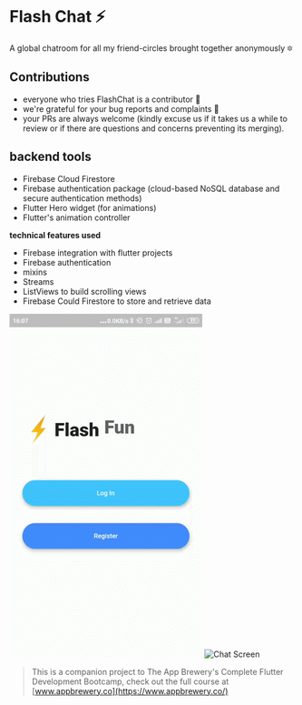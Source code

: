 # Flash Chat ⚡️

A global chatroom for all my friend-circles brought together anonymously 🔯

## Contributions

- everyone who tries FlashChat is a contributor 🌟
- we're grateful for your bug reports and complaints 🙏
- your PRs are always welcome (kindly excuse us if it
  takes us a while to review or if there are questions
  and concerns preventing its merging).

## backend tools

- Firebase Cloud Firestore
- Firebase authentication package (cloud-based NoSQL database and secure authentication methods)
- Flutter Hero widget (for animations)
- Flutter's animation controller

**technical features used**

- Firebase integration with flutter projects
- Firebase authentication
- mixins
- Streams
- ListViews to build scrolling views
- Firebase Could Firestore to store and retrieve data

![Login](https://github.com/kamalx/images/blob/main/FlashChat1.gif)
![Chat Screen](https://github.com/kamalx/images/blob/main/FlashChat2.gif)

>This is a companion project to The App Brewery's Complete Flutter Development Bootcamp, check out the full course at [www.appbrewery.co](https://www.appbrewery.co/)
